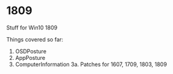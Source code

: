 # 1809
Stuff for Win10 1809

Things covered so far:
1. OSDPosture
2. AppPosture
3. ComputerInformation
3a. Patches for 1607, 1709, 1803, 1809
